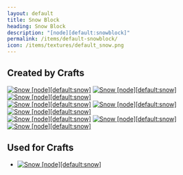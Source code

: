 ```yaml
---
layout: default
title: Snow Block
heading: Snow Block
description: "[node][default:snowblock]"
permalink: /items/default-snowblock/
icon: /items/textures/default_snow.png
---
```



## Created by Crafts

<div class="craft">
    <div>
        <span><a href="{{site.baseurl}}/items/default-snow/"><img src="{{site.baseurl}}/assets/img/items/textures/default_snowball.png" data-toggle="tooltip" title="Snow [node][default:snow]"></a></span>
        <span><a href="{{site.baseurl}}/items/default-snow/"><img src="{{site.baseurl}}/assets/img/items/textures/default_snowball.png" data-toggle="tooltip" title="Snow [node][default:snow]"></a></span>
        <span><a href="{{site.baseurl}}/items/default-snow/"><img src="{{site.baseurl}}/assets/img/items/textures/default_snowball.png" data-toggle="tooltip" title="Snow [node][default:snow]"></a></span>
    </div>
    <div>
        <span><a href="{{site.baseurl}}/items/default-snow/"><img src="{{site.baseurl}}/assets/img/items/textures/default_snowball.png" data-toggle="tooltip" title="Snow [node][default:snow]"></a></span>
        <span><a href="{{site.baseurl}}/items/default-snow/"><img src="{{site.baseurl}}/assets/img/items/textures/default_snowball.png" data-toggle="tooltip" title="Snow [node][default:snow]"></a></span>
        <span><a href="{{site.baseurl}}/items/default-snow/"><img src="{{site.baseurl}}/assets/img/items/textures/default_snowball.png" data-toggle="tooltip" title="Snow [node][default:snow]"></a></span>
    </div>
    <div>
        <span><a href="{{site.baseurl}}/items/default-snow/"><img src="{{site.baseurl}}/assets/img/items/textures/default_snowball.png" data-toggle="tooltip" title="Snow [node][default:snow]"></a></span>
        <span><a href="{{site.baseurl}}/items/default-snow/"><img src="{{site.baseurl}}/assets/img/items/textures/default_snowball.png" data-toggle="tooltip" title="Snow [node][default:snow]"></a></span>
        <span><a href="{{site.baseurl}}/items/default-snow/"><img src="{{site.baseurl}}/assets/img/items/textures/default_snowball.png" data-toggle="tooltip" title="Snow [node][default:snow]"></a></span>
    </div>
</div>


## Used for Crafts

<ul class="list-items">
    <li><a href="{{site.baseurl}}/items/default-snow/"><img src="{{site.baseurl}}/assets/img/items/textures/default_snowball.png" data-toggle="tooltip" title="Snow [node][default:snow]"></a></li>
</ul>